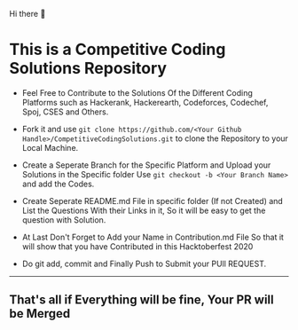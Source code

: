 Hi there 👋

# This is a Competitive Coding Solutions Repository

-  Feel Free to Contribute to the Solutions Of the Different Coding Platforms such as Hackerank, Hackerearth, Codeforces, Codechef, Spoj, CSES and Others. 

-  Fork it and use `git clone https://github.com/<Your Github Handle>/CompetitiveCodingSolutions.git` to clone the Repository to your Local Machine.

-  Create a Seperate Branch for the Specific Platform and Upload your Solutions in the Specific folder Use `git checkout -b <Your Branch Name>` and add the Codes.

-  Create Seperate README.md File in specific folder (If not Created) and List the Questions With their Links in it, So it will be easy to get the question with Solution.

-  At Last Don't Forget to Add your Name in Contribution.md File So that it will show that you have Contributed in this Hacktoberfest 2020

-  Do git add, commit and Finally Push to Submit your PUll REQUEST.
---
## That's all if Everything will be fine, Your PR will be Merged
